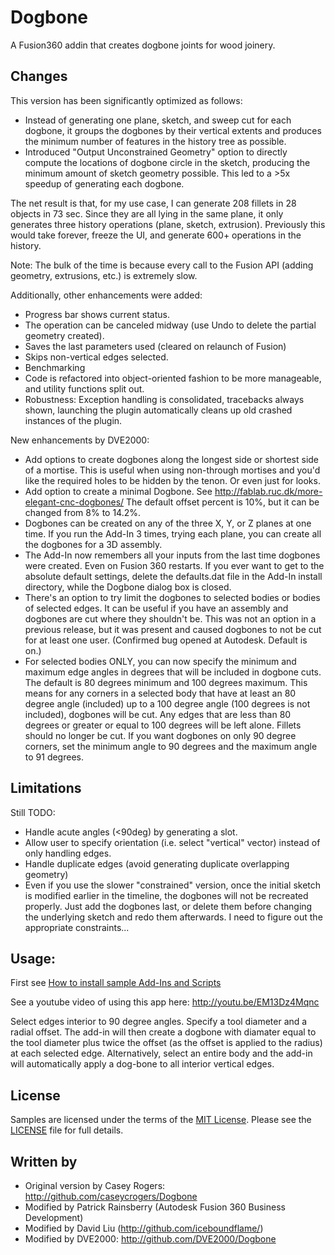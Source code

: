 # Dogbone

A Fusion360 addin that creates dogbone joints for wood joinery.


## Changes

This version has been significantly optimized as follows:
- Instead of generating one plane, sketch, and sweep cut for each dogbone, it groups the dogbones by their vertical
  extents and produces the minimum number of features in the history tree as possible.
- Introduced "Output Unconstrained Geometry" option to directly compute the locations of dogbone circle in the sketch,
  producing the minimum amount of sketch geometry possible. This led to a >5x speedup of generating each dogbone.

The net result is that, for my use case, I can generate 208 fillets in 28 objects in 73 sec. Since they are all lying
in the same plane, it only generates three history operations (plane, sketch, extrusion). Previously this would take
forever, freeze the UI, and generate 600+ operations in the history.

Note: The bulk of the time is because every call to the Fusion API (adding geometry, extrusions, etc.) is extremely
slow.

Additionally, other enhancements were added:
- Progress bar shows current status.
- The operation can be canceled midway (use Undo to delete the partial geometry created).
- Saves the last parameters used (cleared on relaunch of Fusion)
- Skips non-vertical edges selected.
- Benchmarking
- Code is refactored into object-oriented fashion to be more manageable, and utility functions split out.
- Robustness: Exception handling is consolidated, tracebacks always shown, launching the plugin automatically cleans up
  old crashed instances of the plugin.

New enhancements by DVE2000:
- Add options to create dogbones along the longest side or shortest side of a mortise. This is useful when using non-through
  mortises and you'd like the required holes to be hidden by the tenon. Or even just for looks.
- Add option to create a minimal Dogbone. See http://fablab.ruc.dk/more-elegant-cnc-dogbones/
  The default offset percent is 10%, but it can be changed from 8% to 14.2%.
- Dogbones can be created on any of the three X, Y, or Z planes at one time. If you run the Add-In 3 times, trying 
  each plane, you can create all the dogbones for a 3D assembly.
- The Add-In now remembers all your inputs from the last time dogbones were created. Even on Fusion 360 restarts.
  If you ever want to get to the absolute default settings, delete the defaults.dat file in the Add-In install directory,
  while the Dogbone dialog box is closed.
- There's an option to try limit the dogbones to selected bodies or bodies of selected edges. It can be useful if
  you have an assembly and dogbones are cut where they shouldn't be. This was not an option in a previous release,
  but it was present and caused dogbones to not be cut for at least one user. (Confirmed bug opened at Autodesk. Default is on.)
- For selected bodies ONLY, you can now specify the minimum and maximum edge angles in degrees that will be included in dogbone
  cuts. The default is 80 degrees minimum and 100 degrees maximum. This means for any corners in a selected body that have at
  least an 80 degree angle (included) up to a 100 degree angle (100 degrees is not included), dogbones will be cut. Any edges that
  are less than 80 degrees or greater or equal to 100 degrees will be left alone. Fillets should no longer be cut. If you 
  want dogbones on only 90 degree corners, set the minimum angle to 90 degrees and the maximum angle to 91 degrees.

## Limitations


Still TODO:
- Handle acute angles (<90deg) by generating a slot.
- Allow user to specify orientation (i.e. select "vertical" vector) instead of only handling edges.
- Handle duplicate edges (avoid generating duplicate overlapping geometry)
- Even if you use the slower "constrained" version, once the initial sketch is modified earlier in the timeline, the dogbones will
  not be recreated properly. Just add the dogbones last, or delete them before changing the underlying sketch and redo them afterwards.
  I need to figure out the appropriate constraints...

## Usage:

First see [How to install sample Add-Ins and Scripts](https://rawgit.com/AutodeskFusion360/AutodeskFusion360.github.io/master/Installation.html)

See a youtube video of using this app here:
http://youtu.be/EM13Dz4Mqnc

Select edges interior to 90 degree angles. Specify a tool diameter and a radial offset.
The add-in will then create a dogbone with diamater equal to the tool diameter plus
twice the offset (as the offset is applied to the radius) at each selected edge.
Alternatively, select an entire body and the add-in will automatically apply a dog-bone to all interior vertical edges.


## License

Samples are licensed under the terms of the [MIT License](http://opensource.org/licenses/MIT). Please see the [LICENSE](LICENSE) file for full details.


## Written by

- Original version by Casey Rogers: http://github.com/caseycrogers/Dogbone
- Modified by Patrick Rainsberry (Autodesk Fusion 360 Business Development)
- Modified by David Liu (http://github.com/iceboundflame/)
- Modified by DVE2000: http://github.com/DVE2000/Dogbone
